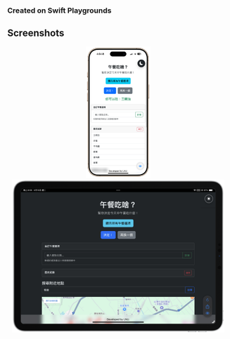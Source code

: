 ### Created on Swift Playgrounds
## Screenshots
<p align="center">
  <img src="https://raw.githubusercontent.com/ian20040409/Lunch-webview-swift/refs/heads/main/IMG_0069_new.png" height="300">
  <img src="https://raw.githubusercontent.com/ian20040409/Lunch-webview-swift/refs/heads/main/IMG_0034-landscape.png" height="350">
</p>
